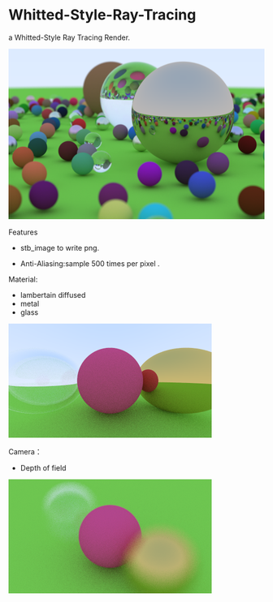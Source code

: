 # Whitted-Style-Ray-Tracing
a Whitted-Style Ray Tracing Render.

![avatar](out/out1.png)

Features

- stb_image to write png.

- Anti-Aliasing:sample 500 times per pixel .

Material:

- lambertain diffused
- metal 
- glass

![avatar](out/trick.png)

Camera：

- Depth of field

![avatar](out/depth.png)